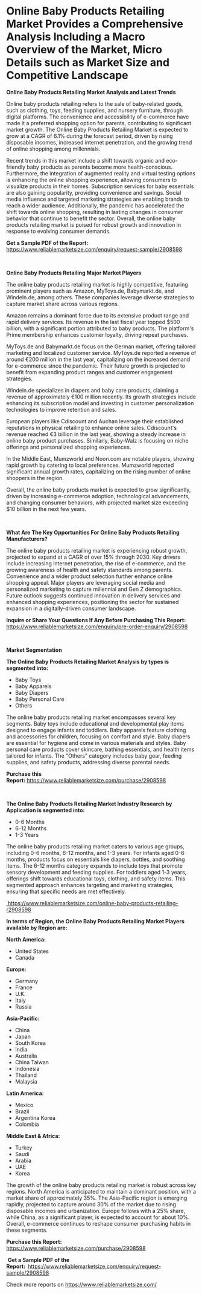 <p><h1>Online Baby Products Retailing Market Provides a Comprehensive Analysis Including a Macro Overview of the Market, Micro Details such as Market Size and Competitive Landscape</h1></p><p><strong>Online Baby Products Retailing Market Analysis and Latest Trends</strong></p>
<p><p>Online baby products retailing refers to the sale of baby-related goods, such as clothing, toys, feeding supplies, and nursery furniture, through digital platforms. The convenience and accessibility of e-commerce have made it a preferred shopping option for parents, contributing to significant market growth. The Online Baby Products Retailing Market is expected to grow at a CAGR of 6.1% during the forecast period, driven by rising disposable incomes, increased internet penetration, and the growing trend of online shopping among millennials.</p><p>Recent trends in this market include a shift towards organic and eco-friendly baby products as parents become more health-conscious. Furthermore, the integration of augmented reality and virtual testing options is enhancing the online shopping experience, allowing consumers to visualize products in their homes. Subscription services for baby essentials are also gaining popularity, providing convenience and savings. Social media influence and targeted marketing strategies are enabling brands to reach a wider audience. Additionally, the pandemic has accelerated the shift towards online shopping, resulting in lasting changes in consumer behavior that continue to benefit the sector. Overall, the online baby products retailing market is poised for robust growth and innovation in response to evolving consumer demands.</p></p>
<p><strong>Get a Sample PDF of the Report:&nbsp;</strong> <a href="https://www.reliablemarketsize.com/enquiry/request-sample/2908598?utm_campaign=2628&utm_medium=2&utm_source=Github&utm_content=ia&utm_term=12032025&utm_id=online-baby-products-retailing">https://www.reliablemarketsize.com/enquiry/request-sample/2908598</a></p>
<p>&nbsp;</p>
<p><strong>Online Baby Products Retailing Major Market Players</strong></p>
<p><p>The online baby products retailing market is highly competitive, featuring prominent players such as Amazon, MyToys.de, Babymarkt.de, and Windeln.de, among others. These companies leverage diverse strategies to capture market share across various regions.</p><p>Amazon remains a dominant force due to its extensive product range and rapid delivery services. Its revenue in the last fiscal year topped $500 billion, with a significant portion attributed to baby products. The platform's Prime membership enhances customer loyalty, driving repeat purchases.</p><p>MyToys.de and Babymarkt.de focus on the German market, offering tailored marketing and localized customer service. MyToys.de reported a revenue of around €200 million in the last year, capitalizing on the increased demand for e-commerce since the pandemic. Their future growth is projected to benefit from expanding product ranges and customer engagement strategies.</p><p>Windeln.de specializes in diapers and baby care products, claiming a revenue of approximately €100 million recently. Its growth strategies include enhancing its subscription model and investing in customer personalization technologies to improve retention and sales.</p><p>European players like Cdiscount and Auchan leverage their established reputations in physical retailing to enhance online sales. Cdiscount's revenue reached €3 billion in the last year, showing a steady increase in online baby product purchases. Similarly, Baby-Walz is focusing on niche offerings and personalized shopping experiences.</p><p>In the Middle East, Mumzworld and Noon.com are notable players, showing rapid growth by catering to local preferences. Mumzworld reported significant annual growth rates, capitalizing on the rising number of online shoppers in the region.</p><p>Overall, the online baby products market is expected to grow significantly, driven by increasing e-commerce adoption, technological advancements, and changing consumer behaviors, with projected market size exceeding $10 billion in the next few years.</p></p>
<p>&nbsp;</p>
<p><strong>What Are The Key Opportunities For Online Baby Products Retailing Manufacturers?</strong></p>
<p><p>The online baby products retailing market is experiencing robust growth, projected to expand at a CAGR of over 15% through 2030. Key drivers include increasing internet penetration, the rise of e-commerce, and the growing awareness of health and safety standards among parents. Convenience and a wider product selection further enhance online shopping appeal. Major players are leveraging social media and personalized marketing to capture millennial and Gen Z demographics. Future outlook suggests continued innovation in delivery services and enhanced shopping experiences, positioning the sector for sustained expansion in a digitally-driven consumer landscape.</p></p>
<p><strong>Inquire or Share Your Questions If Any Before Purchasing This Report:</strong> <a href="https://www.reliablemarketsize.com/enquiry/pre-order-enquiry/2908598?utm_campaign=2628&utm_medium=2&utm_source=Github&utm_content=ia&utm_term=12032025&utm_id=online-baby-products-retailing">https://www.reliablemarketsize.com/enquiry/pre-order-enquiry/2908598</a></p>
<p>&nbsp;</p>
<p><strong>Market Segmentation</strong></p>
<p><strong>The Online Baby Products Retailing Market Analysis by types is segmented into:</strong></p>
<p><ul><li>Baby Toys</li><li>Baby Apparels</li><li>Baby Diapers</li><li>Baby Personal Care</li><li>Others</li></ul></p>
<p><p>The online baby products retailing market encompasses several key segments. Baby toys include educational and developmental play items designed to engage infants and toddlers. Baby apparels feature clothing and accessories for children, focusing on comfort and style. Baby diapers are essential for hygiene and come in various materials and styles. Baby personal care products cover skincare, bathing essentials, and health items tailored for infants. The "Others" category includes baby gear, feeding supplies, and safety products, addressing diverse parental needs.</p></p>
<p><strong>Purchase this Report:&nbsp;</strong><a href="https://www.reliablemarketsize.com/purchase/2908598?utm_campaign=2628&utm_medium=2&utm_source=Github&utm_content=ia&utm_term=12032025&utm_id=online-baby-products-retailing">https://www.reliablemarketsize.com/purchase/2908598</a></p>
<p>&nbsp;</p>
<p><strong>The Online Baby Products Retailing Market Industry Research by Application is segmented into:</strong></p>
<p><ul><li>0-6 Months</li><li>6-12 Months</li><li>1-3 Years</li></ul></p>
<p><p>The online baby products retailing market caters to various age groups, including 0-6 months, 6-12 months, and 1-3 years. For infants aged 0-6 months, products focus on essentials like diapers, bottles, and soothing items. The 6-12 months category expands to include toys that promote sensory development and feeding supplies. For toddlers aged 1-3 years, offerings shift towards educational toys, clothing, and safety items. This segmented approach enhances targeting and marketing strategies, ensuring that specific needs are met effectively.</p></p>
<p><a href="https://www.reliablemarketsize.com/online-baby-products-retailing-r2908598?utm_campaign=2628&utm_medium=2&utm_source=Github&utm_content=ia&utm_term=12032025&utm_id=online-baby-products-retailing">&nbsp;https://www.reliablemarketsize.com/online-baby-products-retailing-r2908598</a></p>
<p><strong>In terms of Region, the Online Baby Products Retailing Market Players available by Region are:</strong></p>
<p>
    <p> <strong> North America: </strong>
        <ul>
            <li>United States</li>
            <li>Canada</li>
        </ul>
        </p> 
    <p> <strong> Europe: </strong>
        <ul>
            <li>Germany</li>
            <li>France</li>
            <li>U.K.</li>
            <li>Italy</li>
            <li>Russia</li>
        </ul>
        </p> 
    <p> <strong> Asia-Pacific: </strong>
        <ul>
            <li>China</li>
            <li>Japan</li>
            <li>South Korea</li>
            <li>India</li>
            <li>Australia</li>
            <li>China Taiwan</li>
            <li>Indonesia</li>
            <li>Thailand</li>
            <li>Malaysia</li>
        </ul>
        </p> 
    <p> <strong> Latin America: </strong>
        <ul>
            <li>Mexico</li>
            <li>Brazil</li>
            <li>Argentina Korea</li>
            <li>Colombia</li>
        </ul>
        </p> 
    <p> <strong> Middle East & Africa: </strong>
        <ul>
            <li>Turkey</li>
            <li>Saudi</li>
            <li>Arabia</li>
            <li>UAE</li>
            <li>Korea</li>
        </ul>
    </p>
    </p>
<p><p>The growth of the online baby products retailing market is robust across key regions. North America is anticipated to maintain a dominant position, with a market share of approximately 35%. The Asia-Pacific region is emerging rapidly, projected to capture around 30% of the market due to rising disposable incomes and urbanization. Europe follows with a 25% share, while China, as a significant player, is expected to account for about 10%. Overall, e-commerce continues to reshape consumer purchasing habits in these segments.</p></p>
<p><strong>Purchase this Report: </strong><a href="https://www.reliablemarketsize.com/purchase/2908598?utm_campaign=2628&utm_medium=2&utm_source=Github&utm_content=ia&utm_term=12032025&utm_id=online-baby-products-retailing">https://www.reliablemarketsize.com/purchase/2908598</a></p>
<p>&nbsp;<strong>Get a Sample PDF of the Report:&nbsp;&nbsp;</strong><a href="https://www.reliablemarketsize.com/enquiry/request-sample/2908598?utm_campaign=2628&utm_medium=2&utm_source=Github&utm_content=ia&utm_term=12032025&utm_id=online-baby-products-retailing">https://www.reliablemarketsize.com/enquiry/request-sample/2908598</a></p>
<p><strong></strong></p>
<p>Check more reports on <a href="https://www.reliablemarketsize.com/?utm_campaign=2628&utm_medium=2&utm_source=Github&utm_content=ia&utm_term=12032025&utm_id=online-baby-products-retailing">https://www.reliablemarketsize.com/</a></p>